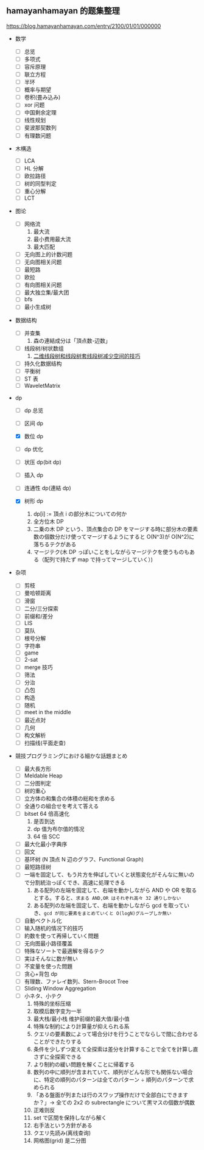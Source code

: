 ## hamayanhamayan 的题集整理

https://blog.hamayanhamayan.com/entry/2100/01/01/000000

- 数学

  - [ ] 总览
  - [ ] 多项式
  - [ ] 容斥原理
  - [ ] 联立方程
  - [ ] 半环
  - [ ] 概率与期望
  - [ ] 卷积(畳み込み)
  - [ ] xor 问题
  - [ ] 中国剩余定理
  - [ ] 线性规划
  - [ ] 斐波那契数列
  - [ ] 有理数问题

- 木構造

  - [ ] LCA
  - [ ] HL 分解
  - [ ] 欧拉路径
  - [ ] 树的同型判定
  - [ ] 重心分解
  - [ ] LCT

- 图论

  - [ ] 网络流
    1. 最大流
    2. 最小费用最大流
    3. 最大匹配
  - [ ] 无向图上的计数问题
  - [ ] 无向图相关问题
  - [ ] 最短路
  - [ ] 欧拉
  - [ ] 有向图相关问题
  - [ ] 最大独立集/最大团
  - [ ] bfs
  - [ ] 最小生成树

- 数据结构

  - [ ] 并查集
    1. 森の連結成分は「頂点数-辺数」
  - [ ] 线段树/树状数组
    1. [二维线段树和线段树套线段树减少空间的技巧](https://blog.hamayanhamayan.com/entry/2017/12/09/015937)
  - [ ] 持久化数据结构
  - [ ] 平衡树
  - [ ] ST 表
  - [ ] WaveletMatrix

- dp

  - [ ] dp 总览
  - [ ] 区间 dp
  - [x] 数位 dp
  - [ ] dp 优化
  - [ ] 状压 dp(bit dp)
  - [ ] 插入 dp
  - [ ] 连通性 dp(連結 dp)
  - [x] 树形 dp

    1. dp[i] := 頂点 i の部分木についての何か
    2. 全方位木 DP
    3. 二乗の木 DP という、頂点集合の DP をマージする時に部分木の要素数の個数分だけ使ってマージするようにすると O(N^3)が O(N^2)に落ちるテクがある
    4. マージテク(木 DP っぽいことをしながらマージテクを使うものもある（配列で持たず map で持ってマージしていく）)

- 杂项

  - [ ] 剪枝
  - [ ] 曼哈顿距离
  - [ ] 滑窗
  - [ ] 二分/三分探索
  - [ ] 前缀和/差分
  - [ ] LIS
  - [ ] 莫队
  - [ ] 根号分解
  - [ ] 字符串
  - [ ] game
  - [ ] 2-sat
  - [ ] merge 技巧
  - [ ] 筛法
  - [ ] 分治
  - [ ] 凸包
  - [ ] 构造
  - [ ] 随机
  - [ ] meet in the middle
  - [ ] 最近点対
  - [ ] 几何
  - [ ] 构文解析
  - [ ] 扫描线(平面走查)

- 競技プログラミングにおける細かな話題まとめ

  - [ ] 最大長方形
  - [ ] Meldable Heap
  - [ ] 二分图判定
  - [ ] 树的重心
  - [ ] 立方体の和集合の体積の総和を求める
  - [ ] 全通りの組合せを考えて答える
  - [ ] bitset 64 倍高速化
    1. 是否到达
    2. dp 值为布尔值的情况
    3. 64 倍 SCC
  - [ ] 最大化最小字典序
  - [ ] 回文
  - [ ] 基环树 (N 頂点 N 辺のグラフ、Functional Graph)
  - [ ] 最短路径树
  - [ ] 一端を固定して、もう片方を伸ばしていくと状態変化がそんなに無いので分割統治っぽくでき、高速に処理できる
    1. ある配列の左端を固定して、右端を動かしながら AND や OR を取るとする。すると、`求まる AND,OR はそれぞれ高々 32 通りしかない`
    2. ある配列の左端を固定して、右端を動かしながら gcd を取っていき、`gcd が同じ要素をまとめていくと O(logN)グループしか無い`
  - [ ] 自動ベクトル化
  - [ ] 输入随机的情况下的技巧
  - [ ] 約数を使って再帰していく問題
  - [ ] 无向图最小路径覆盖
  - [ ] 特殊なソートで最適解を得るテク
  - [ ] 実はそんなに数が無い
  - [ ] 不変量を使った問題
  - [ ] 贪心+背包 dp
  - [ ] 有理数、ファレイ数列、Stern-Brocot Tree
  - [ ] Sliding Window Aggregation
  - [ ] 小ネタ、小テク
    1. 特殊的坐标压缩
    2. 取模后数字变为一半
    3. 最大栈/最小栈 维护前缀的最大值/最小值
    4. 特殊な制約により計算量が抑えられる系
    5. クエリの要素数によって場合分けを行うことでならしで間に合わせることができたりする
    6. 条件を少しずつ変えて全探索は差分を計算することで全てを計算し直さずに全探索できる
    7. より制約の緩い問題を解くことに帰着する
    8. 数列の中に順列が含まれていて、順列がどんな形でも関係ない場合に、特定の順列のパターンは全てのパターン ÷ 順列のパターンで求められる
    9. 「ある盤面が列または行のスワップ操作だけで全部白にできますか？」→ 全ての 2x2 の subrectangle について黒マスの個数が偶数
    10. 正难则反
    11. set で区間を保持しながら解く
    12. 右手法という方針がある
    13. クエリ先読み(离线查询)
    14. 网格图(grid) 是二分图
